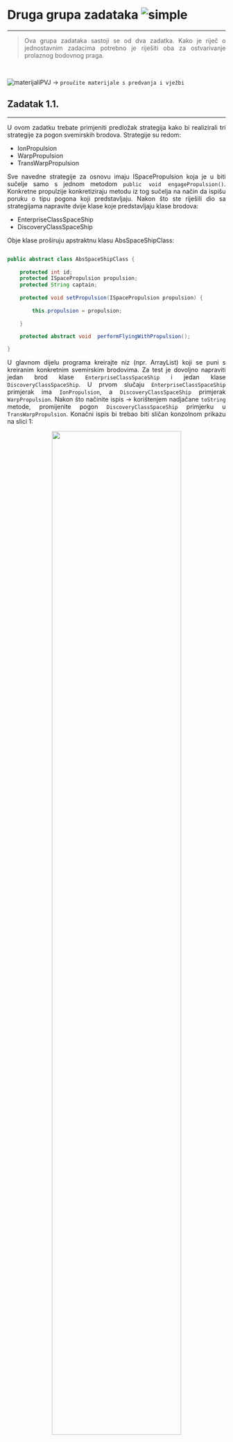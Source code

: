 # Druga grupa zadataka ![simple](https://img.shields.io/badge/complexity-**-green)
---

<div style = "text-align:justify">
	
> Ova grupa zadataka sastoji se od dva zadatka. Kako je riječ o jednostavnim zadacima potrebno je riješiti oba za ostvarivanje prolaznog bodovnog praga. 

&nbsp;

![materijaliPVJ](https://img.shields.io/badge/see%40merlin-materijali--predavanja--vje%C5%BEbe-blue) &rarr; `proučite materijale s predvanja i vježbi`
	
## Zadatak 1.1.
---

U ovom zadatku trebate primjeniti predložak strategija kako bi realizirali tri strategije za pogon svemirskih brodova. Strategije su redom:

- IonPropulsion
- WarpPropulsion
- TransWarpPropulsion

Sve navedne strategije za osnovu imaju ISpacePropulsion koja je u biti sučelje samo s jednom metodom `public void engagePropulsion()`. Konkretne propulzije konkretiziraju metodu iz tog sučelja na način da ispišu poruku o tipu pogona koji predstavljaju. Nakon što ste riješili dio sa strategijama napravite dvije klase koje predstavljaju klase brodova:

- EnterpriseClassSpaceShip
- DiscoveryClassSpaceShip

Obje klase proširuju apstraktnu klasu AbsSpaceShipClass:

```java 

public abstract class AbsSpaceShipClass {
	
	protected int id;
	protected ISpacePropulsion propulsion;
	protected String captain;
	
	protected void setPropulsion(ISpacePropulsion propulsion) {
		
		this.propulsion = propulsion;
		
	}
	
	protected abstract void  performFlyingWithPropulsion();

}

```

U glavnom dijelu programa kreirajte niz (npr. ArrayList) koji se puni s kreiranim konkretnim svemirskim brodovima. Za test je dovoljno napraviti jedan brod klase `EnterpriseClassSpaceShip` i jedan klase `DiscoveryClassSpaceShip`. U prvom slučaju `EnterpriseClassSpaceShip` primjerak ima `IonPropulsion`, a `DiscoveryClassSpaceShip` primjerak `WarpPropulsion`. Nakon što načinite ispis &rarr; korištenjem nadjačane `toString` metode, promijenite pogon `DiscoveryClassSpaceShip` primjerku u `TransWarpPropulsion`. Konačni ispis bi trebao biti sličan konzolnom prikazu na slici 1:

<p align="center">
	
<img width=77% src= "https://ag7gwq.db.files.1drv.com/y4mEl7H1-UkKgtIrGYkHE98nKezmSKTJDSGMdJHjThq8Ros0XlAytg-6RFIa5WHnZVeqwsviVTbjRJXMnJC2tVLQ9gAnDiWmtI9EHd3rJ9VMivXl6rw0J5akE5M6VWjm6XAwQR2kFJMrYliVfy8M5iA7vxN0vzuvMPvzAGrBnLQ8EoftcDVxqLCH4ZEKeVdoy9djNk6gdEAX2eueo-enBWxXg?width=719&height=189&cropmode=none">
	
 <p align="center"> <b>Slika 1</b> Primjer konzolnog izlaza uz zadatak s klasama svemirskih brodova </p>
  
  </p>
  
 ## Zadatak 1.2.
 ---
 Primjenom predloška dekorator kreirajte jednostavnu aplikaciju koja će moći dinamički mijenjati svojstva sljedećih GUI elemenata:
 
 - ButtonGUIElm
 - FrameGUIElm
 - PanelGUIElm
 
 Sučelje `BasicGUIElm` ima sljedeće metode:
 
 ```java 
public void guiElementName();
public void description();
public void showGuiElement();
public void setGuiElementSize();
public void setDefaultParameters(boolean state);
public void setColor(EnuColors clrs);
public void setTransparency(EnuTransparency  transp);
 ```
 
Sučelje `GUIElemenDecorator` ima samoo jednu metodu `public void setGUIElement2Decorate(BasicGUIElm guielement)`. Konkretni dekoratori su redom:

- `ColorGUIElementDecorator` &rarr; koji mijenja boju slučajnim odabirom iz pobrojanog (Enumerated - oznaka Enu) tipa boja &rarr; samostalno odredite 4 tipa boja uz osnovnu - polaznu metodu (default)
- `TransparencyGUIElementDecoratot` &rarr; koji mijenja transparentnost slučajnim odabirom iz pobrojanog (Enumerated - oznaka Enu) tipa transparentnosti &rarr; npr 100PercTransparency, 80PercTransparency, 70PercTransparency,50PercTransparency i NOTransparency
- `RoundGUIElementDecorator` &rarr; koji samo zaobli rubove svakom elementu &rarr; tekstualna poruka - default &rarr; "NOT Rounded!"

U glavnom dijelu programa kreirajte po jedan element sučelja i potom mu promijenite dekoraciju, ali na način da za dva elementa koristite dekoraciju primjenom odgovarajućih `set` metoda, a jednom kaskadnim principom omatanja (`wrapping`) kako smo radili na predavanjima i vježbama.  

>**Vremenski okvir**
>
> Vremenski okvir za ovu grupu zadataka je definiran sljedećom tablicom 

|Do  |bodovi  |Napomena  |
|:-:|:-:|:-:|
|23.12.2019.  |do 100% od MAX. |~ |
| 30.12.2019. |do 80% od MAX.  |~  |
| 07.01.2020. | do 65% od MAX. | ~ |
| do termina drugog ispitnog roka u veljači | 50% od MAX. | ~ |


&nbsp;
  
 </div>
 ---
 
